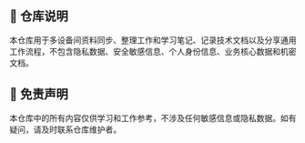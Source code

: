 ## 📝 仓库说明

本仓库用于多设备间资料同步、整理工作和学习笔记、记录技术文档以及分享通用工作流程，不包含隐私数据、安全敏感信息、个人身份信息、业务核心数据和机密文档。

## 📌 免责声明
本仓库中的所有内容仅供学习和工作参考，不涉及任何敏感信息或隐私数据。如有疑问，请及时联系仓库维护者。
